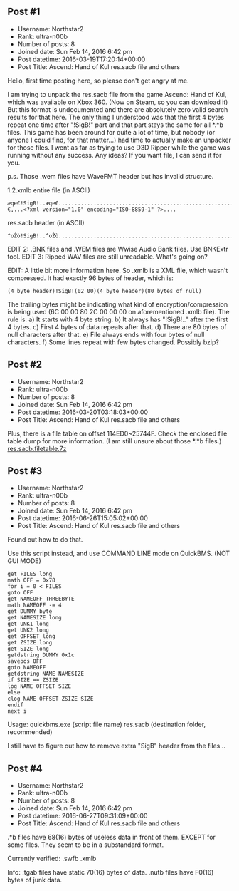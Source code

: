 ## Post #1
- Username: Northstar2
- Rank: ultra-n00b
- Number of posts: 8
- Joined date: Sun Feb 14, 2016 6:42 pm
- Post datetime: 2016-03-19T17:20:14+00:00
- Post Title: Ascend: Hand of Kul res.sacb file and others

Hello, first time posting here, so please don't get angry at me.

I am trying to unpack the res.sacb file from the game Ascend: Hand of Kul, which was available on Xbox 360. (Now on Steam, so you can download it)
But this format is undocumented and there are absolutely zero valid search results for that here.
The only thing I understood was that the first 4 bytes repeat one time after "!SigB!" part and that part stays the same for all *.*b files.
This game has been around for quite a lot of time, but nobody (or anyone I could find, for that matter...) had time to actually make an unpacker for those files.
I went as far as trying to use D3D Ripper while the game was running without any success. Any ideas?
If you want file, I can send it for you.

p.s. Those .wem files have WaveFMT header but has invalid structure.

1.2.xmlb entire file (in ASCII)

```
æqe€!SigB!..æqe€................................................................................l..€,...<?xml version="1.0" encoding="ISO-8859-1" ?>....
```

res.sacb header (in ASCII)

```
^oŽò!SigB!..^oŽò................................................................................
```


EDIT 2: .BNK files and .WEM files are Wwise Audio Bank files. Use BNKExtr tool.
EDIT 3: Ripped WAV files are still unreadable. What's going on?

EDIT:
A little bit more information here.
So .xmlb is a XML file, which wasn't compressed. It had exactly 96 bytes of header, which is:

```
(4 byte header)!SigB!(02 00)(4 byte header)(80 bytes of null)
```

The trailing bytes might be indicating what kind of encryption/compression is being used (6C 00 00 80 2C 00 00 00 on aforementioned .xmlb file).
The rule is:
a) It starts with 4 byte string.
b) It always has "!SigB!.." after the first 4 bytes.
c) First 4 bytes of data repeats after that.
d) There are 80 bytes of null characters after that.
e) File always ends with four bytes of null characters.
f) Some lines repeat with few bytes changed. Possibly bzip?
## Post #2
- Username: Northstar2
- Rank: ultra-n00b
- Number of posts: 8
- Joined date: Sun Feb 14, 2016 6:42 pm
- Post datetime: 2016-03-20T03:18:03+00:00
- Post Title: Ascend: Hand of Kul res.sacb file and others

Plus, there is a file table on offset 114ED0~25744F.
Check the enclosed file table dump for more information.
(I am still unsure about those *.*b files.)
[res.sacb.filetable.7z](https://xentaxbackup.github.io/file/10611_res.sacb.filetable.7z)
## Post #3
- Username: Northstar2
- Rank: ultra-n00b
- Number of posts: 8
- Joined date: Sun Feb 14, 2016 6:42 pm
- Post datetime: 2016-06-26T15:05:02+00:00
- Post Title: Ascend: Hand of Kul res.sacb file and others

Found out how to do that.

Use this script instead, and use COMMAND LINE mode on QuickBMS. (NOT GUI MODE)

```
get FILES long
math OFF = 0x78
for i = 0 < FILES
goto OFF
get NAMEOFF THREEBYTE
math NAMEOFF -= 4
get DUMMY byte
get NAMESIZE long
get UNK1 long
get UNK2 long
get OFFSET long
get ZSIZE long
get SIZE long
getdstring DUMMY 0x1c
savepos OFF
goto NAMEOFF
getdstring NAME NAMESIZE
if SIZE == ZSIZE
log NAME OFFSET SIZE
else
clog NAME OFFSET ZSIZE SIZE
endif
next i
```


Usage: quickbms.exe (script file name) res.sacb (destination folder, recommended)

I still have to figure out how to remove extra "SigB" header from the files...
## Post #4
- Username: Northstar2
- Rank: ultra-n00b
- Number of posts: 8
- Joined date: Sun Feb 14, 2016 6:42 pm
- Post datetime: 2016-06-27T09:31:09+00:00
- Post Title: Ascend: Hand of Kul res.sacb file and others

.*b files have 68(16) bytes of useless data in front of them. EXCEPT for some files. They seem to be in a substandard format.

Currently verified:
.swfb
.xmlb

Info:
.tgab files have static 70(16) bytes of data.
.nutb files have F0(16) bytes of junk data.
